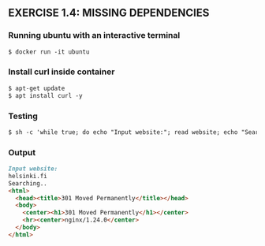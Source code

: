 ## EXERCISE 1.4: MISSING DEPENDENCIES

### Running ubuntu with an interactive terminal
```markdown
$ docker run -it ubuntu
```
### Install curl inside container
```markdown
$ apt-get update 
$ apt install curl -y
```
### Testing
```markdown
$ sh -c 'while true; do echo "Input website:"; read website; echo "Searching.."; sleep 1; curl http://$website; done'
```
### Output
```markdown
Input website: 
helsinki.fi 
Searching.. 
<html> 
  <head><title>301 Moved Permanently</title></head> 
  <body> 
    <center><h1>301 Moved Permanently</h1></center> 
    <hr><center>nginx/1.24.0</center> 
  </body>
</html>
```
